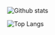 ![Github stats](https://github-readme-stats.vercel.app/api?username=questionreality&theme=synthwave&hide_rank=true)

![Top Langs](https://github-readme-stats.vercel.app/api/top-langs/?username=questionreality&theme=synthwave)

